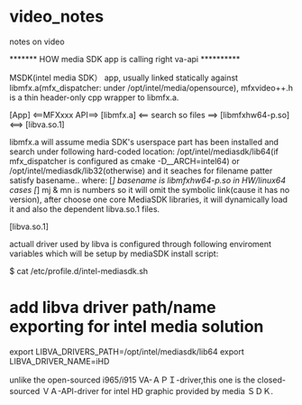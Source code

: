 # video_notes
notes on video


******* HOW media SDK app is calling right va-api **********


MSDK(intel media SDK） app, usually linked statically against libmfx.a(mfx_dispatcher: under /opt/intel/media/opensource), 
mfxvideo++.h is a thin header-only cpp wrapper to libmfx.a. 

[App] <==MFXxxx API==> [libmfx.a] <== search so files ==> [libmfxhw64-p.so] <==> [libva.so.1]

   libmfx.a will assume media SDK's userspace part has been installed and search under following hard-coded location:
          /opt/intel/mediasdk/lib64(if mfx_dispatcher is configured as cmake -D__ARCH=intel64) 
      or  /opt/intel/mediasdk/lib32(otherwise)
      and it seaches for filename patter satisfy basename.<mj>.<mn> where:
         [*]  basename is libmfxhw64-p.so in HW/linux64 cases
         [*]  mj & mn is numbers
      so it will omit the symbolic link(cause it has  no version), after choose one core MediaSDK libraries, it will 
      dynamically load it and also the dependent libva.so.1 files.

[libva.so.1]

actuall driver used by libva is configured through following enviroment variables which will be 
setup by mediaSDK install script:

  $ cat /etc/profile.d/intel-mediasdk.sh 
  # add libva driver path/name exporting for intel media solution
  export LIBVA_DRIVERS_PATH=/opt/intel/mediasdk/lib64
  export LIBVA_DRIVER_NAME=iHD
  
unlike the open-sourced i965/i915 VA-ＡＰＩ-driver,this one is the closed-sourced ＶＡ-API-driver for intel HD graphic provided by 
media ＳＤＫ.

